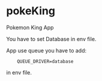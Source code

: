 # pokeKing
Pokemon King App

You have to set Database in env file.

App use queue you have to add:
````
    QUEUE_DRIVER=database
```` 
in env file.